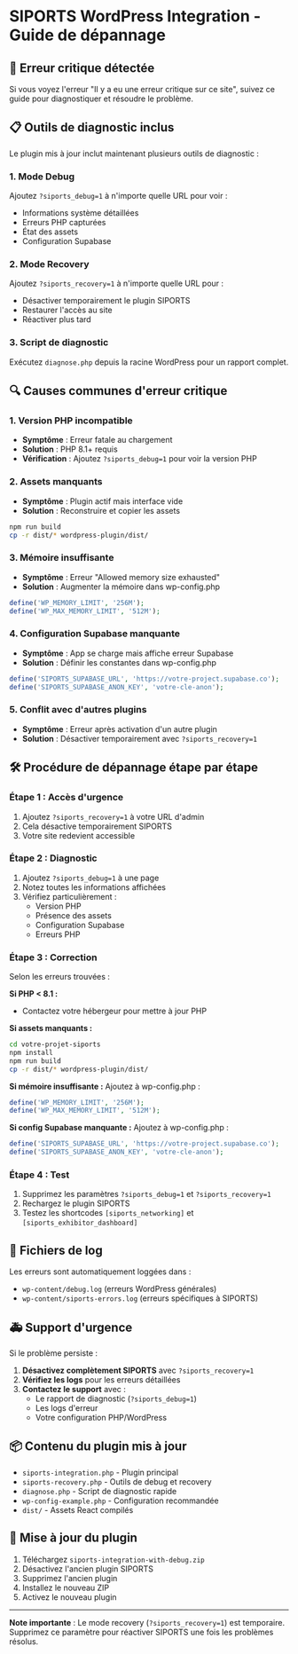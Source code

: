 # SIPORTS WordPress Integration - Guide de dépannage

## 🚨 Erreur critique détectée

Si vous voyez l'erreur "Il y a eu une erreur critique sur ce site", suivez ce guide pour diagnostiquer et résoudre le problème.

## 📋 Outils de diagnostic inclus

Le plugin mis à jour inclut maintenant plusieurs outils de diagnostic :

### 1. Mode Debug
Ajoutez `?siports_debug=1` à n'importe quelle URL pour voir :
- Informations système détaillées
- Erreurs PHP capturées
- État des assets
- Configuration Supabase

### 2. Mode Recovery
Ajoutez `?siports_recovery=1` à n'importe quelle URL pour :
- Désactiver temporairement le plugin SIPORTS
- Restaurer l'accès au site
- Réactiver plus tard

### 3. Script de diagnostic
Exécutez `diagnose.php` depuis la racine WordPress pour un rapport complet.

## 🔍 Causes communes d'erreur critique

### 1. **Version PHP incompatible**
- **Symptôme** : Erreur fatale au chargement
- **Solution** : PHP 8.1+ requis
- **Vérification** : Ajoutez `?siports_debug=1` pour voir la version PHP

### 2. **Assets manquants**
- **Symptôme** : Plugin actif mais interface vide
- **Solution** : Reconstruire et copier les assets
```bash
npm run build
cp -r dist/* wordpress-plugin/dist/
```

### 3. **Mémoire insuffisante**
- **Symptôme** : Erreur "Allowed memory size exhausted"
- **Solution** : Augmenter la mémoire dans wp-config.php
```php
define('WP_MEMORY_LIMIT', '256M');
define('WP_MAX_MEMORY_LIMIT', '512M');
```

### 4. **Configuration Supabase manquante**
- **Symptôme** : App se charge mais affiche erreur Supabase
- **Solution** : Définir les constantes dans wp-config.php
```php
define('SIPORTS_SUPABASE_URL', 'https://votre-project.supabase.co');
define('SIPORTS_SUPABASE_ANON_KEY', 'votre-cle-anon');
```

### 5. **Conflit avec d'autres plugins**
- **Symptôme** : Erreur après activation d'un autre plugin
- **Solution** : Désactiver temporairement avec `?siports_recovery=1`

## 🛠️ Procédure de dépannage étape par étape

### Étape 1 : Accès d'urgence
1. Ajoutez `?siports_recovery=1` à votre URL d'admin
2. Cela désactive temporairement SIPORTS
3. Votre site redevient accessible

### Étape 2 : Diagnostic
1. Ajoutez `?siports_debug=1` à une page
2. Notez toutes les informations affichées
3. Vérifiez particulièrement :
   - Version PHP
   - Présence des assets
   - Configuration Supabase
   - Erreurs PHP

### Étape 3 : Correction
Selon les erreurs trouvées :

**Si PHP < 8.1 :**
- Contactez votre hébergeur pour mettre à jour PHP

**Si assets manquants :**
```bash
cd votre-projet-siports
npm install
npm run build
cp -r dist/* wordpress-plugin/dist/
```

**Si mémoire insuffisante :**
Ajoutez à wp-config.php :
```php
define('WP_MEMORY_LIMIT', '256M');
define('WP_MAX_MEMORY_LIMIT', '512M');
```

**Si config Supabase manquante :**
Ajoutez à wp-config.php :
```php
define('SIPORTS_SUPABASE_URL', 'https://votre-project.supabase.co');
define('SIPORTS_SUPABASE_ANON_KEY', 'votre-cle-anon');
```

### Étape 4 : Test
1. Supprimez les paramètres `?siports_debug=1` et `?siports_recovery=1`
2. Rechargez le plugin SIPORTS
3. Testez les shortcodes `[siports_networking]` et `[siports_exhibitor_dashboard]`

## 📁 Fichiers de log

Les erreurs sont automatiquement loggées dans :
- `wp-content/debug.log` (erreurs WordPress générales)
- `wp-content/siports-errors.log` (erreurs spécifiques à SIPORTS)

## 🚑 Support d'urgence

Si le problème persiste :

1. **Désactivez complètement SIPORTS** avec `?siports_recovery=1`
2. **Vérifiez les logs** pour les erreurs détaillées
3. **Contactez le support** avec :
   - Le rapport de diagnostic (`?siports_debug=1`)
   - Les logs d'erreur
   - Votre configuration PHP/WordPress

## 📦 Contenu du plugin mis à jour

- `siports-integration.php` - Plugin principal
- `siports-recovery.php` - Outils de debug et recovery
- `diagnose.php` - Script de diagnostic rapide
- `wp-config-example.php` - Configuration recommandée
- `dist/` - Assets React compilés

## 🔄 Mise à jour du plugin

1. Téléchargez `siports-integration-with-debug.zip`
2. Désactivez l'ancien plugin SIPORTS
3. Supprimez l'ancien plugin
4. Installez le nouveau ZIP
5. Activez le nouveau plugin

---

**Note importante** : Le mode recovery (`?siports_recovery=1`) est temporaire. Supprimez ce paramètre pour réactiver SIPORTS une fois les problèmes résolus.
